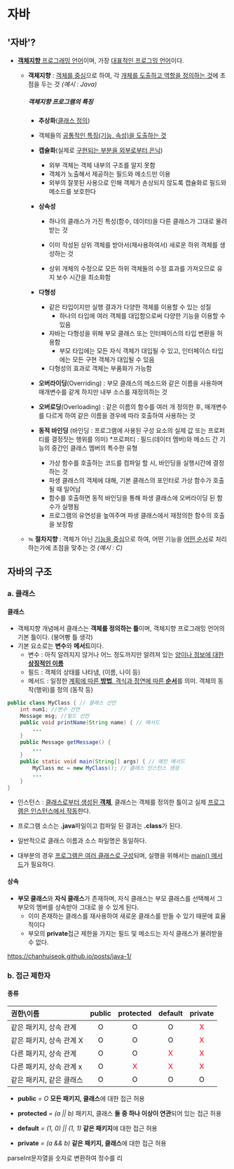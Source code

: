 # 자바



## '자바'?

- <u>**객체지향** 프로그래밍 언어</u>이며, 가장 <u>대표적인 프로그밍 언어</u>이다.

  - **객체지향** : <u>객체를 중심</u>으로 하여, 각 <u>개체를 도출하고 역할을 정의하는 것</u>에 초점을 두는 것 *(예시 : Java)*

    ##### 객체지향 프로그램의 특징

    - **추상화**(<u>클래스 정의</u>)
    - 객체들의 <u>공통적인 특징(기능, 속성)을 도출하는 것</u>
    - **캡슐화**(실제로 <u>구현되는 부분을 외부로부터 은닉</u>)
      - 외부 객체는 객체 내부의 구조를 알지 못함
      - 객체가 노출해서 제공하는 필드와 메소드만 이용
      - 외부의 잘못된 사용으로 인해 객체가 손상되지 않도록 캡슐화로 필드와 메소드를 보호한다
    - **상속성**
      - 하나의 클래스가 가진 특성(함수, 데이터)을 다른 클래스가 그대로 물려받는 것
    
      - 이미 작성된 상위 객체를 받아서(재사용하여서) 새로운 하위 객체를 생성하는 것
    
      - 상위 개체의 수정으로 모든 하위 객체들의 수정 효과를 가져오므로 유지 보수 시간을 최소화함
    - **다형성**
      - 같은 타입이지만 실행 결과가 다양한 객체를 이용할 수 있는 성질
        - 하나의 타입에 여러 객체를 대입함으로써 다양한 기능을 이용할 수 있음
      - 자바는 다형성을 위해 부모 클래스 또는 인터페이스의 타입 변환을 허용함
        - 부모 타입에는 모든 자식 객체가 대입될 수 있고, 인터페이스 타입에는 모든 구현 객체가 대입될 수 있음
      - 다형성의 효과로 객체는 부품화가 가능함
    - **오버라이딩**(Overriding) : 부모 클래스의 메소드와 같은 이름을 사용하며 매개변수를 같게 하지만 내부 소스를 재정의하는 것
    - **오버로딩**(Overloading) : 같은 이름의 함수를 여러 개 정의한 후, 매개변수를 다르게 하여 같은 이름을 경우에 따라 호출하여 사용하는 것
    
    
    
    - **동적 바인딩**
      (바인딩 : 프로그램에 사용된 구성 요소의 실제 값 또는 프로퍼티를 결정짓는 행위를 의미)
      *프로퍼티 : 필드(데이터 멤버)와 메소드 간 기능의 중간인 클래스 멤버의 특수한 유형
      - 가상 함수를 호출하는 코드를 컴파일 할 시, 바인딩을 실행시간에 결정하는 것
      - 파생 클래스의 객체에 대해, 기본 클래스의 포인터로 가상 함수가 호출될 때 일어남
      - 함수를 호출하면 동적 바인딩을 통해 파생 클래스에 오버라이딩 된 함수가 실행됨
      - 프로그램의 유연성을 높여주며 파생 클래스에서 재정의한 함수의 호출을 보장함
    
  - ≒ **절차지향** : 객체가 아닌 <u>기능을 중심</u>으로 하여, 어떤 기능을 <u>어떤 순서</u>로 처리하는가에 초점을 맞추는 것 *(예시 : C)*

## 자바의 구조

### a. 클래스

#### 클래스

- 객체지향 개념에서 클래스는 **객체를 정의하는 틀**이며, 객체지향 프로그래밍 언어의 기본 틀이다. (붕어빵 틀 생각)
- 기본 요소로는 **변수**와 **메서드**이다.
  - 변수 : 아직 알려지지 않거나 어느 정도까지만 알려져 있는 <u>양이나 정보에 대한 **상징적인 이름**</u>
  - 필드 : 객체의 상태를 나타냄, (이름, 나이 등)
  - 메서드 : 일정한 <u>계획에 따른 **방법**, 격식과 정연에 따른 **순서**</u>를 의미. 객체의 동작(행위)를 정의 (동작 등)

```java
public class MyClass { // 클래스 선언
    int num1; //변수 선언
    Message msg; //필드 선언
    public void printName(String name) { // 메서드
        ...
    }
    public Message getMessage() {
        ...
    }
    public static void main(String[] args) { // 메인 메서드
        MyClass mc = new MyClass(); // 클래스 인스턴스 생성
        ...
    }
}
```

- 인스턴스 : <u>클래스로부터 생성된 **객체**</u>, 클래스는 객체를 정의한 틀이고 실제 <u>프로그램은 인스턴스에서 작동</u>한다.

- 프로그램 소스는 **.java**파일이고 컴파일 된 결과는 **.class**가 된다.
- 일반적으로 클래스 이름과 소스 파일명은 동일하다.
- 대부분의 경우 <u>프로그램은 여러 클래스로 구성</u>되며,  실행을 위해서는 <u>main() 메서드</u>가 필요하다.

#### 상속

- **부모 클래스**와 **자식 클래스**가 존재하며, 자식 클래스는 부모 클래스를 선택해서 그 부모의 멤버를 상속받아 그대로 쓸 수 있게 된다.
  - 이미 존재하는 클래스를 재사용하여 새로운 클래스를 만들 수 있기 때문에 효율적이다
  - 부모의 **private**접근 제한을 가지는 필드 및 메소드는 자식 클래스가 물려받을 수 없다.

https://chanhuiseok.github.io/posts/java-1/



### b.  접근 제한자

#### 종류

| 권한\이름                | public |            protected             |             default              |             private              |
| :----------------------- | :----: | :------------------------------: | :------------------------------: | :------------------------------: |
| 같은 패키지, 상속 관계   |   O    |                O                 |                O                 | <span style="color:red">X</span> |
| 같은 패키지, 상속 관계 X |   O    |                O                 |                O                 | <span style="color:red">X</span> |
| 다른 패키지, 상속 관계   |   O    |                O                 | <span style="color:red">X</span> | <span style="color:red">X</span> |
| 다른 패키지, 상속 관계 x |   O    | <span style="color:red">X</span> | <span style="color:red">X</span> | <span style="color:red">X</span> |
| 같은 패키지, 같은 클래스 |   O    |                O                 |                O                 |                O                 |

- **public** *= O*
  **모든 패키지, 클래스**에 대한 접근 허용

- **protected** *= (a || b)*
  패키지, 클래스 **둘 중 하나 이상이 연관**되어 있는 접근 허용

- **default** *= (1, 0) || (1, 1)*
  **같은 패키지**에 대한 접근 허용

- **private** *= (a && b)*
  **같은 패키지, 클래스**에 대한 접근 허용









parseInt문자열을 숫자로 변환하여 정수를 리



